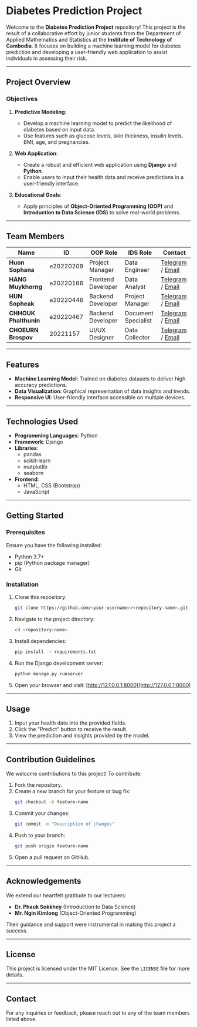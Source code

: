 # Diabetes Prediction Project

Welcome to the **Diabetes Prediction Project** repository! This project is the result of a collaborative effort by junior students from the Department of Applied Mathematics and Statistics at the **Institute of Technology of Cambodia**. It focuses on building a machine learning model for diabetes prediction and developing a user-friendly web application to assist individuals in assessing their risk.

---

## Project Overview

### Objectives

1. **Predictive Modeling**:
   - Develop a machine learning model to predict the likelihood of diabetes based on input data.
   - Use features such as glucose levels, skin thickness, insulin levels, BMI, age, and pregnancies.

2. **Web Application**:
   - Create a robust and efficient web application using **Django** and **Python**.
   - Enable users to input their health data and receive predictions in a user-friendly interface.

3. **Educational Goals**:
   - Apply principles of **Object-Oriented Programming (OOP)** and **Introduction to Data Science (IDS)** to solve real-world problems.

---

## Team Members

| Name              | ID         | OOP Role          | IDS Role               | Contact                                  |
|-------------------|------------|-------------------|------------------------|------------------------------------------|
| **Huon Sophana**  | e20220209  | Project Manager   | Data Engineer          | [Telegram](https://t.me/Loid168) / [Email](mailto:sopanhahuon@gmail.com) |
| **HANG Muykhorng**| e20220166  | Frontend Developer| Data Analyst           | [Telegram](https://t.me/Muykhorng) / [Email](mailto:muykhorng520@gmail.com) |
| **HUN Sopheak**   | e20220446  | Backend Developer | Project Manager        | [Telegram](https://t.me/sofia_desu) / [Email](mailto:sopheakhun593@gmail.com) |
| **CHHOUK Phalthunin** | e20220467 | Backend Developer | Document Specialist    | [Telegram](https://t.me/Phalthunin) / [Email](mailto:phalthunin@gmail.com) |
| **CHOEURN Brospov** | 20221157 | UI/UX Designer    | Data Collector         | [Telegram](https://t.me/fong_enjoyeasylife) / [Email](mailto:brozzpov15022000@gmail.com) |

---

## Features

- **Machine Learning Model**: Trained on diabetes datasets to deliver high accuracy predictions.
- **Data Visualization**: Graphical representation of data insights and trends.
- **Responsive UI**: User-friendly interface accessible on multiple devices.

---

## Technologies Used

- **Programming Languages**: Python
- **Framework**: Django
- **Libraries**:
  - pandas
  - scikit-learn
  - matplotlib
  - seaborn
- **Frontend**:
  - HTML, CSS (Bootstrap)
  - JavaScript

---

## Getting Started

### Prerequisites

Ensure you have the following installed:

- Python 3.7+
- pip (Python package manager)
- Git

### Installation

1. Clone this repository:
   ```bash
   git clone https://github.com/<your-username>/<repository-name>.git
   ```

2. Navigate to the project directory:
   ```bash
   cd <repository-name>
   ```

3. Install dependencies:
   ```bash
   pip install -r requirements.txt
   ```

4. Run the Django development server:
   ```bash
   python manage.py runserver
   ```

5. Open your browser and visit:
   [http://127.0.0.1:8000](http://127.0.0.1:8000)

---

## Usage

1. Input your health data into the provided fields.
2. Click the "Predict" button to receive the result.
3. View the prediction and insights provided by the model.

---

## Contribution Guidelines

We welcome contributions to this project! To contribute:

1. Fork the repository.
2. Create a new branch for your feature or bug fix:
   ```bash
   git checkout -b feature-name
   ```
3. Commit your changes:
   ```bash
   git commit -m "Description of changes"
   ```
4. Push to your branch:
   ```bash
   git push origin feature-name
   ```
5. Open a pull request on GitHub.

---

## Acknowledgements

We extend our heartfelt gratitude to our lecturers:

- **Dr. Phauk Sokkhey** (Introduction to Data Science)
- **Mr. Ngin Kimlong** (Object-Oriented Programming)

Their guidance and support were instrumental in making this project a success.

---

## License

This project is licensed under the MIT License. See the `LICENSE` file for more details.

---

## Contact

For any inquiries or feedback, please reach out to any of the team members listed above.
